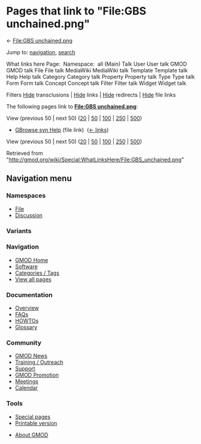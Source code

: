 <div id="mw-page-base" class="noprint">

</div>

<div id="mw-head-base" class="noprint">

</div>

<div id="content" class="mw-body" role="main">

<span id="top"></span>

<div id="mw-js-message" style="display:none;">

</div>



# <span dir="auto">Pages that link to "File:GBS unchained.png"</span>

<div id="bodyContent">

<div id="contentSub">

← [File:GBS
unchained.png](/wiki/File:GBS_unchained.png "File:GBS unchained.png")

</div>

<div id="jump-to-nav" class="mw-jump">

Jump to: [navigation](#mw-navigation), [search](#p-search)

</div>

<div id="mw-content-text">

What links here Page:  Namespace:  all (Main) Talk User User talk GMOD
GMOD talk File File talk MediaWiki MediaWiki talk Template Template talk
Help Help talk Category Category talk Property Property talk Type Type
talk Form Form talk Concept Concept talk Filter Filter talk Widget
Widget talk

Filters
[Hide](/mediawiki/index.php?title=Special:WhatLinksHere/File:GBS_unchained.png&hidetrans=1 "Special:WhatLinksHere/File:GBS unchained.png")
transclusions \|
[Hide](/mediawiki/index.php?title=Special:WhatLinksHere/File:GBS_unchained.png&hidelinks=1 "Special:WhatLinksHere/File:GBS unchained.png")
links \|
[Hide](/mediawiki/index.php?title=Special:WhatLinksHere/File:GBS_unchained.png&hideredirs=1 "Special:WhatLinksHere/File:GBS unchained.png")
redirects \|
[Hide](/mediawiki/index.php?title=Special:WhatLinksHere/File:GBS_unchained.png&hideimages=1 "Special:WhatLinksHere/File:GBS unchained.png")
file links

The following pages link to **[File:GBS
unchained.png](/wiki/File:GBS_unchained.png "File:GBS unchained.png")**:

View (previous 50 \| next 50)
([20](/mediawiki/index.php?title=Special:WhatLinksHere/File:GBS_unchained.png&limit=20 "Special:WhatLinksHere/File:GBS unchained.png")
\|
[50](/mediawiki/index.php?title=Special:WhatLinksHere/File:GBS_unchained.png&limit=50 "Special:WhatLinksHere/File:GBS unchained.png")
\|
[100](/mediawiki/index.php?title=Special:WhatLinksHere/File:GBS_unchained.png&limit=100 "Special:WhatLinksHere/File:GBS unchained.png")
\|
[250](/mediawiki/index.php?title=Special:WhatLinksHere/File:GBS_unchained.png&limit=250 "Special:WhatLinksHere/File:GBS unchained.png")
\|
[500](/mediawiki/index.php?title=Special:WhatLinksHere/File:GBS_unchained.png&limit=500 "Special:WhatLinksHere/File:GBS unchained.png"))

- [GBrowse syn Help](/wiki/GBrowse_syn_Help "GBrowse syn Help") (file
  link) ‎ <span class="mw-whatlinkshere-tools">([←
  links](/mediawiki/index.php?title=Special:WhatLinksHere&target=GBrowse+syn+Help "Special:WhatLinksHere"))</span>

View (previous 50 \| next 50)
([20](/mediawiki/index.php?title=Special:WhatLinksHere/File:GBS_unchained.png&limit=20 "Special:WhatLinksHere/File:GBS unchained.png")
\|
[50](/mediawiki/index.php?title=Special:WhatLinksHere/File:GBS_unchained.png&limit=50 "Special:WhatLinksHere/File:GBS unchained.png")
\|
[100](/mediawiki/index.php?title=Special:WhatLinksHere/File:GBS_unchained.png&limit=100 "Special:WhatLinksHere/File:GBS unchained.png")
\|
[250](/mediawiki/index.php?title=Special:WhatLinksHere/File:GBS_unchained.png&limit=250 "Special:WhatLinksHere/File:GBS unchained.png")
\|
[500](/mediawiki/index.php?title=Special:WhatLinksHere/File:GBS_unchained.png&limit=500 "Special:WhatLinksHere/File:GBS unchained.png"))

</div>

<div class="printfooter">

Retrieved from
"<http://gmod.org/wiki/Special:WhatLinksHere/File:GBS_unchained.png>"

</div>

<div id="catlinks" class="catlinks catlinks-allhidden">

</div>

<div class="visualClear">

</div>

</div>

</div>

<div id="mw-navigation">

## Navigation menu

<div id="mw-head">



<div id="left-navigation">

<div id="p-namespaces" class="vectorTabs" role="navigation"
aria-labelledby="p-namespaces-label">

### Namespaces

- <span id="ca-nstab-image"><a href="/wiki/File:GBS_unchained.png" accesskey="c"
  title="View the file page [c]">File</a></span>
- <span id="ca-talk"><a
  href="/mediawiki/index.php?title=File_talk:GBS_unchained.png&amp;action=edit&amp;redlink=1"
  accesskey="t"
  title="Discussion about the content page [t]">Discussion</a></span>

</div>

<div id="p-variants" class="vectorMenu emptyPortlet" role="navigation"
aria-labelledby="p-variants-label">

### 

### Variants[](#)

<div class="menu">

</div>

</div>

</div>





</div>

</div>

</div>

<div id="mw-panel">

<div id="p-logo" role="banner">

<a href="/wiki/Main_Page"
style="background-image: url(http://gmod.org/images/GMOD-cogs.png);"
title="Visit the main page"></a>

</div>

<div id="p-Navigation" class="portal" role="navigation"
aria-labelledby="p-Navigation-label">

### Navigation

<div class="body">

- <span id="n-GMOD-Home">[GMOD Home](/wiki/Main_Page)</span>
- <span id="n-Software">[Software](/wiki/GMOD_Components)</span>
- <span id="n-Categories-.2F-Tags">[Categories /
  Tags](/wiki/Categories)</span>
- <span id="n-View-all-pages">[View all
  pages](/wiki/Special:AllPages)</span>

</div>

</div>

<div id="p-Documentation" class="portal" role="navigation"
aria-labelledby="p-Documentation-label">

### Documentation

<div class="body">

- <span id="n-Overview">[Overview](/wiki/Overview)</span>
- <span id="n-FAQs">[FAQs](/wiki/Category:FAQ)</span>
- <span id="n-HOWTOs">[HOWTOs](/wiki/Category:HOWTO)</span>
- <span id="n-Glossary">[Glossary](/wiki/Glossary)</span>

</div>

</div>

<div id="p-Community" class="portal" role="navigation"
aria-labelledby="p-Community-label">

### Community

<div class="body">

- <span id="n-GMOD-News">[GMOD News](/wiki/GMOD_News)</span>
- <span id="n-Training-.2F-Outreach">[Training /
  Outreach](/wiki/Training_and_Outreach)</span>
- <span id="n-Support">[Support](/wiki/Support)</span>
- <span id="n-GMOD-Promotion">[GMOD
  Promotion](/wiki/GMOD_Promotion)</span>
- <span id="n-Meetings">[Meetings](/wiki/Meetings)</span>
- <span id="n-Calendar">[Calendar](/wiki/Calendar)</span>

</div>

</div>

<div id="p-tb" class="portal" role="navigation"
aria-labelledby="p-tb-label">

### Tools

<div class="body">

- <span id="t-specialpages"><a href="/wiki/Special:SpecialPages" accesskey="q"
  title="A list of all special pages [q]">Special pages</a></span>
- <span id="t-print"><a
  href="/mediawiki/index.php?title=Special:WhatLinksHere/File:GBS_unchained.png&amp;printable=yes"
  rel="alternate" accesskey="p"
  title="Printable version of this page [p]">Printable version</a></span>

</div>

</div>

</div>

</div>

<div id="footer" role="contentinfo">

- <span id="footer-places-about">[About
  GMOD](/wiki/GMOD:About "GMOD:About")</span>

<!-- -->






</div>
